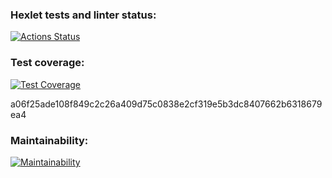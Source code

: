 ### Hexlet tests and linter status:
[![Actions Status](https://github.com/fra1m/backend-project-46/workflows/hexlet-check/badge.svg)](https://github.com/fra1m/backend-project-46/actions)

### Test coverage:
[![Test Coverage](https://api.codeclimate.com/v1/badges/3a6714635e684ae0a638/test_coverage)](https://codeclimate.com/github/fra1m/backend-project-46/test_coverage)


a06f25ade108f849c2c26a409d75c0838e2cf319e5b3dc8407662b6318679ea4

### Maintainability:
[![Maintainability](https://api.codeclimate.com/v1/badges/3a6714635e684ae0a638/maintainability)](https://codeclimate.com/github/fra1m/backend-project-46/maintainability)
